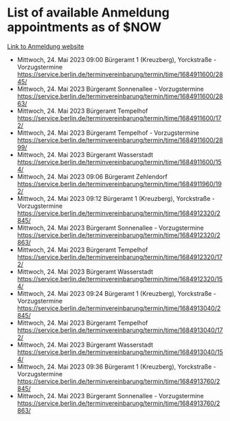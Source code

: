 # List of available Anmeldung appointments as of $NOW
[Link to Anmeldung website](https://service.berlin.de/terminvereinbarung/termin/tag.php?termin=1&anliegen[]=120686&dienstleisterlist=122210,122217,327316,122219,327312,122227,327314,122231,327346,122243,327348,122254,122252,329742,122260,329745,122262,329748,122271,327278,122273,327274,122277,327276,330436,122280,327294,122282,327290,122284,327292,122291,327270,122285,327266,122286,327264,122296,327268,150230,329760,122297,327286,122294,327284,122312,329763,122314,329775,122304,327330,122311,327334,122309,327332,317869,122281,327352,122279,329772,122283,122276,327324,122274,327326,122267,329766,122246,327318,122251,327320,122257,327322,122208,327298,122226,327300&herkunft=http%3A%2F%2Fservice.berlin.de%2Fdienstleistung%2F120686%2F)
- Mittwoch, 24. Mai 2023 09:00 Bürgeramt 1 (Kreuzberg), Yorckstraße - Vorzugstermine https://service.berlin.de/terminvereinbarung/termin/time/1684911600/2845/
- Mittwoch, 24. Mai 2023  Bürgeramt Sonnenallee - Vorzugstermine https://service.berlin.de/terminvereinbarung/termin/time/1684911600/2863/
- Mittwoch, 24. Mai 2023  Bürgeramt Tempelhof https://service.berlin.de/terminvereinbarung/termin/time/1684911600/172/
- Mittwoch, 24. Mai 2023  Bürgeramt Tempelhof - Vorzugstermine https://service.berlin.de/terminvereinbarung/termin/time/1684911600/2899/
- Mittwoch, 24. Mai 2023  Bürgeramt Wasserstadt https://service.berlin.de/terminvereinbarung/termin/time/1684911600/154/
- Mittwoch, 24. Mai 2023 09:06 Bürgeramt Zehlendorf https://service.berlin.de/terminvereinbarung/termin/time/1684911960/192/
- Mittwoch, 24. Mai 2023 09:12 Bürgeramt 1 (Kreuzberg), Yorckstraße - Vorzugstermine https://service.berlin.de/terminvereinbarung/termin/time/1684912320/2845/
- Mittwoch, 24. Mai 2023  Bürgeramt Sonnenallee - Vorzugstermine https://service.berlin.de/terminvereinbarung/termin/time/1684912320/2863/
- Mittwoch, 24. Mai 2023  Bürgeramt Tempelhof https://service.berlin.de/terminvereinbarung/termin/time/1684912320/172/
- Mittwoch, 24. Mai 2023  Bürgeramt Wasserstadt https://service.berlin.de/terminvereinbarung/termin/time/1684912320/154/
- Mittwoch, 24. Mai 2023 09:24 Bürgeramt 1 (Kreuzberg), Yorckstraße - Vorzugstermine https://service.berlin.de/terminvereinbarung/termin/time/1684913040/2845/
- Mittwoch, 24. Mai 2023  Bürgeramt Tempelhof https://service.berlin.de/terminvereinbarung/termin/time/1684913040/172/
- Mittwoch, 24. Mai 2023  Bürgeramt Wasserstadt https://service.berlin.de/terminvereinbarung/termin/time/1684913040/154/
- Mittwoch, 24. Mai 2023 09:36 Bürgeramt 1 (Kreuzberg), Yorckstraße - Vorzugstermine https://service.berlin.de/terminvereinbarung/termin/time/1684913760/2845/
- Mittwoch, 24. Mai 2023  Bürgeramt Sonnenallee - Vorzugstermine https://service.berlin.de/terminvereinbarung/termin/time/1684913760/2863/
